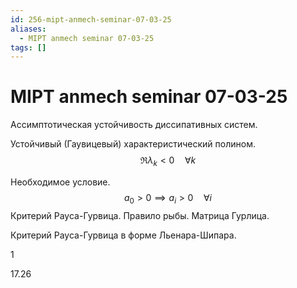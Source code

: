 ```yaml
---
id: 256-mipt-anmech-seminar-07-03-25
aliases:
  - MIPT anmech seminar 07-03-25
tags: []
---
```


# MIPT anmech seminar 07-03-25
Ассимптотическая устойчивость диссипативных систем.

Устойчивый (Гаувицевый) характеристический полином.
$$
\Re \lambda_k < 0 \quad \forall k
$$

Необходимое условие.
$$
a_0 > 0 \implies a_i > 0 \quad \forall i
$$
Критерий Рауса-Гурвица.
Правило рыбы.
Матрица Гурлица.

Критерий Рауса-Гурвица в форме Льенара-Шипара.

1

17.26


